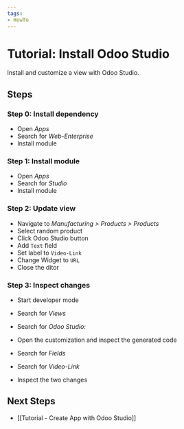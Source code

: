 ```yaml
---
tags:
- HowTo
---
```

# Tutorial: Install Odoo Studio

Install and customize a view with Odoo Studio.

## Steps

### Step 0: Install dependency

* Open *Apps*
* Search for *Web-Enterprise*
* Install module

### Step 1: Install module

* Open *Apps*
* Search for *Studio*
* Install module

### Step 2: Update view

* Navigate to *Manufacturing > Products > Products*
* Select random product
* Click Odoo Studio button
* Add `Text` field
* Set label to `Video-Link`
* Change Widget to `URL`
* Close the ditor

### Step 3: Inspect changes

* Start developer mode
* Search for *Views*
* Search for *Odoo Studio:*
* Open the customization and inspect the generated code

* Search for *Fields*
* Search for *Video-Link*
* Inspect the two changes

## Next Steps

* [[Tutorial - Create App with Odoo Studio]]